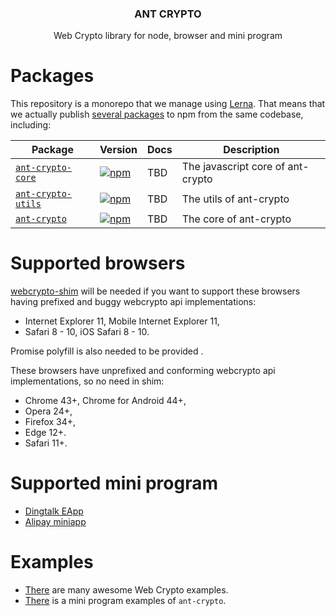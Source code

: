 <h3 align="center">
  ANT CRYPTO
</h3>

<p align="center">
  Web Crypto library for node, browser and mini program
</p>

# Packages

This repository is a monorepo that we manage using [Lerna](https://github.com/lerna/lerna). That means that we actually publish [several packages](/packages) to npm from the same codebase, including:

| Package | Version | Docs | Description |
|--|--|--|--|
| [`ant-crypto-core`](/packages/ant-crypto-core) | [![npm](https://img.shields.io/npm/v/ant-crypto-core.svg?style=flat-square)](https://www.npmjs.com/package/ant-crypto-core)| TBD | The javascript core of ant-crypto|
| [`ant-crypto-utils`](/packages/ant-crypto-utils) | [![npm](https://img.shields.io/npm/v/ant-crypto-utils.svg?style=flat-square)](https://www.npmjs.com/package/ant-crypto-utils)| TBD | The utils of ant-crypto|
| [`ant-crypto`](/packages/ant-crypto) | [![npm](https://img.shields.io/npm/v/ant-crypto.svg?style=flat-square)](https://www.npmjs.com/package/ant-crypto)| TBD | The core of ant-crypto|| [`ant-crypto`](/packages/ant-crypto) | ![npm](https://img.shields.io/npm/v/ant-crypto.svg?style=flat-square)](https://www.npmjs.com/package/ant-crypto) | TBD | The core of ant-crypto|

# Supported browsers

[webcrypto-shim](https://github.com/vibornoff/webcrypto-shim) will be needed if you want to support these browsers having prefixed and buggy webcrypto api implementations:

- Internet Explorer 11, Mobile Internet Explorer 11,
- Safari 8 - 10, iOS Safari 8 - 10.

Promise polyfill is also needed to be provided .

These browsers have unprefixed and conforming webcrypto api implementations, so no need in shim:

- Chrome 43+, Chrome for Android 44+,
- Opera 24+,
- Firefox 34+,
- Edge 12+.
- Safari 11+.

# Supported mini program
- [Dingtalk EApp](https://open-doc.dingtalk.com/microapp/ln6dmh/bv006z)
- [Alipay miniapp](https://mini.open.alipay.com/channel/miniIndex.htm)

# Examples
- [There](https://github.com/diafygi/webcrypto-examples) are many awesome Web Crypto examples.
- [There](https://github.com/ant-morse/ant-crypto/tree/master/examples/mini-program ) is a mini program examples of `ant-crypto`.